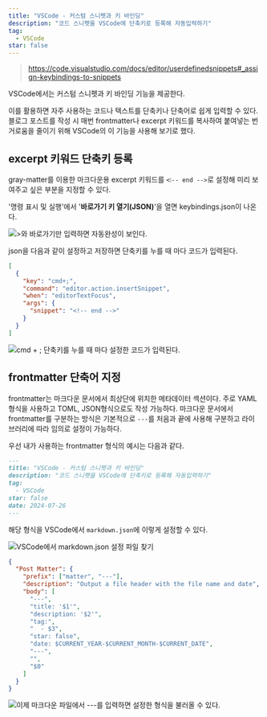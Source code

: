 ```yaml
---
title: "VSCode - 커스텀 스니펫과 키 바인딩"
description: "코드 스니펫을 VSCode에 단축키로 등록해 자동입력하기"
tag:
  - VSCode
star: false
---
```


> https://code.visualstudio.com/docs/editor/userdefinedsnippets#_assign-keybindings-to-snippets

VSCode에서는 커스텀 스니펫과 키 바인딩 기능을 제공한다.

이를 활용하면 자주 사용하는 코드나 텍스트를 단축키나 단축어로 쉽게 입력할 수 있다.
블로그 포스트를 작성 시 매번 frontmatter나 excerpt 키워드를 복사하여 붙여넣는 번거로움을 줄이기 위해 VSCode의 이 기능을 사용해 보기로 했다.

<!-- end -->

## excerpt 키워드 단축키 등록

gray-matter를 이용한 마크다운용 excerpt 키워드를 `<❕-- end -->`로 설정해 미리 보여주고 싶은 부분을 지정할 수 있다.

'명령 표시 및 실행'에서 '**바로가기 키 열기(JSON)**'을 열면 keybindings.json이 나온다.

![>와 바로가기만 입력하면 자동완성이 보인다.](https://github.com/Zamoca42/next-blog/assets/96982072/5c58c4b0-03bb-4a43-bd9d-d381588ea1e4)

json을 다음과 같이 설정하고 저장하면 단축키를 누를 때 마다 코드가 입력된다.

```json:keybindings.json
[
  {
    "key": "cmd+;",
    "command": "editor.action.insertSnippet",
    "when": "editorTextFocus",
    "args": {
      "snippet": "<!-- end -->"
    }
  }
]
```

![`cmd` + `;` 단축키를 누를 때 마다 설정한 코드가 입력된다.](https://github.com/Zamoca42/next-blog/assets/96982072/e93a9d5c-d4d7-4be0-a66d-dca08b051275)

## frontmatter 단축어 지정

frontmatter는 마크다운 문서에서 최상단에 위치한 메타데이터 섹션이다. 주로 YAML 형식을 사용하고 TOML, JSON형식으로도 작성 가능하다.
마크다운 문서에서 frontmatter를 구분하는 방식은 기본적으로 `---`를 처음과 끝에 사용해 구분하고 라이브러리에 따라 임의로 설정이 가능하다.

우선 내가 사용하는 frontmatter 형식의 예시는 다음과 같다.

```markdown
---
title: "VSCode - 커스텀 스니펫과 키 바인딩"
description: "코드 스니펫을 VSCode에 단축키로 등록해 자동입력하기"
tag:
  - VSCode
star: false
date: 2024-07-26
---
```

해당 형식을 VSCode에서 `markdown.json`에 이렇게 설정할 수 있다.

![VSCode에서 markdown.json 설정 파일 찾기](https://github.com/user-attachments/assets/95205b92-3ce4-40f2-8b4f-7a783f298e8f)

```json
{
  "Post Matter": {
    "prefix": ["matter", "---"],
    "description": "Output a file header with the file name and date",
    "body": [
      "---",
      "title: '$1'",
      "description: '$2'",
      "tag:",
      "  - $3",
      "star: false",
      "date: $CURRENT_YEAR-$CURRENT_MONTH-$CURRENT_DATE",
      "---",
      "",
      "$0"
    ]
  }
}
```

![이제 마크다운 파일에서 `---`를 입력하면 설정한 형식을 불러올 수 있다.](https://github.com/user-attachments/assets/9f21391e-61e1-404b-a0b9-0d2bd9fb0224)
